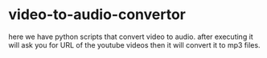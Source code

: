 # video-to-audio-convertor

here we have python scripts that convert video to audio.
after executing it will ask you for URL of the youtube videos then it will convert it to mp3 files.
